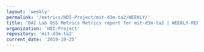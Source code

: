 ```yaml
---
layout: 'weekly'
permalink: '/metrics/HDI-Project/mit-d3m-ta2/WEEKLY/'
title: 'DAI Lab OSS Metrics Metrics report for mit-d3m-ta2 | WEEKLY-REPORT-2019-10-25'
organization: 'HDI-Project'
repository: 'mit-d3m-ta2'
current_date: '2019-10-25'
---
```

